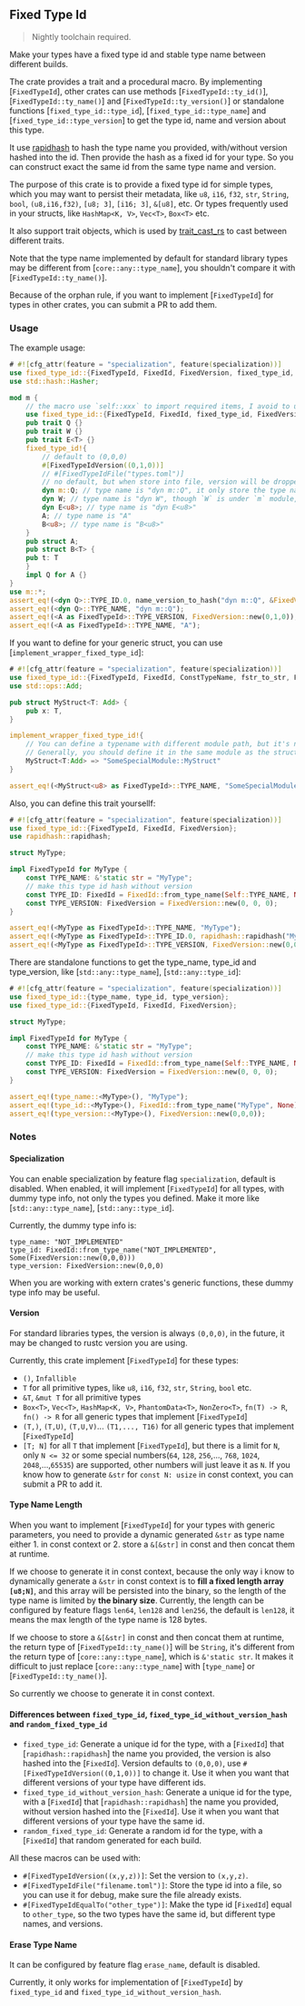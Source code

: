 ## Fixed Type Id

> Nightly toolchain required.

Make your types have a fixed type id and stable type name between different builds.

The crate provides a trait and a procedural macro. By implementing [`FixedTypeId`],
other crates can use methods [`FixedTypeId::ty_id()`], [`FixedTypeId::ty_name()`] and [`FixedTypeId::ty_version()`] or 
standalone functions [`fixed_type_id::type_id`], [`fixed_type_id::type_name`] and [`fixed_type_id::type_version`] 
to get the type id, name and version about this type.

It use [rapidhash](https://github.com/hoxxep/rapidhash) to hash the type name you provided, with/without version hashed into the id.
Then provide the hash as a fixed id for your type. So you can construct exact the same id from the same type name and version.

The purpose of this crate is to provide a fixed type id for simple types, which you may want to persist their metadata, like `u8`, `i16`, `f32`, `str`, `String`, `bool`, `(u8,i16,f32)`, `[u8; 3]`, `[i16; 3]`, `&[u8]`, etc. Or types frequently used in your structs, like `HashMap<K, V>`, `Vec<T>`, `Box<T>` etc.

It also support trait objects, which is used by [trait_cast_rs](https://github.com/c00t/trait_cast_rs) to
cast between different traits.

Note that the type name implemented by default for standard library types may be different from [`core::any::type_name`], you shouldn't compare it with [`FixedTypeId::ty_name()`].

Because of the orphan rule, if you want to implement [`FixedTypeId`] for types in other crates, you can submit a PR to add them.

### Usage

The example usage:

```rust
# #![cfg_attr(feature = "specialization", feature(specialization))]
use fixed_type_id::{FixedTypeId, FixedId, FixedVersion, fixed_type_id, name_version_to_hash};
use std::hash::Hasher;

mod m {
    // the macro use `self::xxx` to import required items, I avoid to use `$crate` because it avoid to reexport items from this crate.
    use fixed_type_id::{FixedTypeId, FixedId, fixed_type_id, FixedVersion};
    pub trait Q {}
    pub trait W {}
    pub trait E<T> {}
    fixed_type_id!{
        // default to (0,0,0)
        #[FixedTypeIdVersion((0,1,0))]
        // #[FixedTypeIdFile("types.toml")]
        // no default, but when store into file, version will be dropped, so only use it for debug.
        dyn m::Q; // type name is "dyn m::Q", it only store the type name you provided, without modification.
        dyn W; // type name is "dyn W", though `W` is under `m` module, it still store "dyn W"
        dyn E<u8>; // type name is "dyn E<u8>"
        A; // type name is "A"
        B<u8>; // type name is "B<u8>"
    }
    pub struct A;
    pub struct B<T> {
    pub t: T
    }
    impl Q for A {}
}
use m::*;
assert_eq!(<dyn Q>::TYPE_ID.0, name_version_to_hash("dyn m::Q", &FixedVersion::new(0,1,0)));
assert_eq!(<dyn Q>::TYPE_NAME, "dyn m::Q");
assert_eq!(<A as FixedTypeId>::TYPE_VERSION, FixedVersion::new(0,1,0));
assert_eq!(<A as FixedTypeId>::TYPE_NAME, "A");
```

If you want to define for your generic struct, you can use [`implement_wrapper_fixed_type_id`]:

```rust
# #![cfg_attr(feature = "specialization", feature(specialization))]
use fixed_type_id::{FixedTypeId, FixedId, ConstTypeName, fstr_to_str, FixedVersion, implement_wrapper_fixed_type_id};
use std::ops::Add;

pub struct MyStruct<T: Add> {
    pub x: T,
}

implement_wrapper_fixed_type_id!{
    // You can define a typename with different module path, but it's not recommended.
    // Generally, you should define it in the same module as the struct for better readability.
    MyStruct<T:Add> => "SomeSpecialModule::MyStruct"
}

assert_eq!(<MyStruct<u8> as FixedTypeId>::TYPE_NAME, "SomeSpecialModule::MyStruct<u8>");
```

Also, you can define this trait yoursellf:

```rust
# #![cfg_attr(feature = "specialization", feature(specialization))]
use fixed_type_id::{FixedTypeId, FixedId, FixedVersion};
use rapidhash::rapidhash;

struct MyType;

impl FixedTypeId for MyType {
    const TYPE_NAME: &'static str = "MyType";
    // make this type id hash without version
    const TYPE_ID: FixedId = FixedId::from_type_name(Self::TYPE_NAME, None);
    const TYPE_VERSION: FixedVersion = FixedVersion::new(0, 0, 0);
}

assert_eq!(<MyType as FixedTypeId>::TYPE_NAME, "MyType");
assert_eq!(<MyType as FixedTypeId>::TYPE_ID.0, rapidhash::rapidhash("MyType".as_bytes()));
assert_eq!(<MyType as FixedTypeId>::TYPE_VERSION, FixedVersion::new(0,0,0));
```

There are standalone functions to get the type_name, type_id and type_version, like [`std::any::type_name`], [`std::any::type_id`]:

```rust
# #![cfg_attr(feature = "specialization", feature(specialization))]
use fixed_type_id::{type_name, type_id, type_version};
use fixed_type_id::{FixedTypeId, FixedId, FixedVersion};

struct MyType;

impl FixedTypeId for MyType {
    const TYPE_NAME: &'static str = "MyType";
    // make this type id hash without version
    const TYPE_ID: FixedId = FixedId::from_type_name(Self::TYPE_NAME, None);
    const TYPE_VERSION: FixedVersion = FixedVersion::new(0, 0, 0);
}

assert_eq!(type_name::<MyType>(), "MyType");
assert_eq!(type_id::<MyType>(), FixedId::from_type_name("MyType", None));
assert_eq!(type_version::<MyType>(), FixedVersion::new(0,0,0));
```

### Notes

#### Specialization

You can enable specialization by feature flag `specialization`, default is disabled. When enabled, it will implement [`FixedTypeId`] for all types, with dummy type info, not only the types you defined. Make it more like [`std::any::type_name`], [`std::any::type_id`].

Currently, the dummy type info is:

```plaintext
type_name: "NOT_IMPLEMENTED"
type_id: FixedId::from_type_name("NOT_IMPLEMENTED", Some(FixedVersion::new(0,0,0)))
type_version: FixedVersion::new(0,0,0)
```

When you are working with extern crates's generic functions, these dummy type info may be useful.

#### Version

For standard libraries types, the version is always `(0,0,0)`, in the future, it may be changed to rustc version you are using.

Currently, this crate implement [`FixedTypeId`] for these types:

- `()`, `Infallible`
- `T` for all primitive types, like `u8`, `i16`, `f32`, `str`, `String`, `bool` etc.
- `&T`, `&mut T` for all primitive types
- `Box<T>`, `Vec<T>`, `HashMap<K, V>`, `PhantomData<T>`, `NonZero<T>`, `fn(T) -> R`, `fn() -> R` for all generic types that implement [`FixedTypeId`]
- `(T,)`, `(T,U)`, `(T,U,V)`... `(T1,..., T16)` for all generic types that implement [`FixedTypeId`]
- `[T; N]` for all `T` that implement [`FixedTypeId`], but there is a limit for `N`, only `N <= 32` or some special numbers(`64`, `128`, `256`,..., `768`, `1024`, `2048`,...,`65535`) are supported, other numbers will just leave it as `N`. If you know how to generate `&str` for `const N: usize` in const context, you can submit a PR to add it.

#### Type Name Length

When you want to implement [`FixedTypeId`] for your types with generic parameters, you need to provide a dynamic generated `&str` as type name either 1. in const context or 2. store a `&[&str]` in const and then concat them at runtime.

If we choose to generate it in const context, because the only way i know to dynamically generate a `&str` in const context is to **fill a fixed length array `[u8;N]`**, and this array will be persisted into the binary, so the length of the type name is limited by **the binary size**. Currently, the length can be configured by feature flags `len64`, `len128` and `len256`, the default is `len128`, it means the max length of the type name is 128 bytes.

If we choose to store a `&[&str]` in const and then concat them at runtime, the return type of [`FixedTypeId::ty_name()`] will be `String`, it's different from the return type of [`core::any::type_name`], which is `&'static str`. It makes it difficult to just replace [`core::any::type_name`] with [`type_name`] or [`FixedTypeId::ty_name()`].

So currently we choose to generate it in const context.

#### Differences between `fixed_type_id`, `fixed_type_id_without_version_hash` and `random_fixed_type_id`

- `fixed_type_id`: Generate a unique id for the type, with a [`FixedId`] that [`rapidhash::rapidhash`] the name you provided,
  the version is also hashed into the [`FixedId`]. Version defaults to `(0,0,0)`, use `#[FixedTypeIdVersion((0,1,0))]` to change it.
  Use it when you want that different versions of your type have different ids.
- `fixed_type_id_without_version_hash`: Generate a unique id for the type, with a [`FixedId`] that [`rapidhash::rapidhash`] the name you provided,
  without version hashed into the [`FixedId`]. Use it when you want that different versions of your type have the same id.
- `random_fixed_type_id`: Generate a random id for the type, with a [`FixedId`] that random generated for each build.

All these macros can be used with:

- `#[FixedTypeIdVersion((x,y,z))]`: Set the version to `(x,y,z)`.
- `#[FixedTypeIdFile("filename.toml")]`: Store the type id into a file, so you can use it for debug, make sure the file already exists.
- `#[FixedTypeIdEqualTo("other_type")]`: Make the type id [`FixedId`] equal to `other_type`, so the two types have the same id, but different type names, and versions.

#### Erase Type Name

It can be configured by feature flag `erase_name`, default is disabled.

Currently, it only works for implementation of [`FixedTypeId`] by `fixed_type_id` and `fixed_type_id_without_version_hash`.
